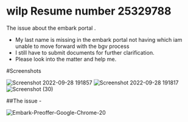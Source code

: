 # wilp Resume number 25329788

The issue about the embark portal . 
 - My last name is missing in the embark portal not having which iam unable to move forward with the bgv process
 - I still have to submit documents for further clarification.
 - Please look into the matter and help me.
 
#Screenshots

![Screenshot 2022-09-28 191857](https://user-images.githubusercontent.com/68991980/193004424-f3e4326a-aae6-4589-8b83-4cf661d94237.png)
![Screenshot 2022-09-28 191817](https://user-images.githubusercontent.com/68991980/193004303-180d28b4-ebef-4e74-903c-e5fc176aa7d1.png)
![Screenshot (30)](https://user-images.githubusercontent.com/68991980/193004325-a616820f-5b6b-4fb6-a2ea-c2806435188c.jpg)


##The issue -

![Embark-Preoffer-Google-Chrome-20](https://user-images.githubusercontent.com/68991980/193007787-e9c58a83-fa75-44a9-af63-9993ed3975e2.gif)
